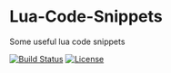 # Lua-Code-Snippets

Some useful lua code snippets

[![Build Status](https://travis-ci.org/kinbei/Lua-Code-Snippets.svg?branch=master)](https://travis-ci.org/kinbei/Lua-Code-Snippets)
[![License](http://img.shields.io/badge/License-MIT-brightgreen.svg)](LICENSE)
